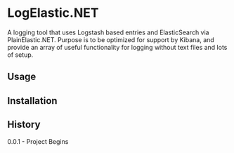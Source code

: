 LogElastic.NET
===================

A logging tool that uses Logstash based entries and ElasticSearch via PlainElastic.NET. Purpose is to be optimized for support by Kibana, and provide an array of useful functionality for logging without text files and lots of setup.

Usage
-------------------------
		
Installation
-------------------------
		
History
-------------------------

0.0.1 - Project Begins